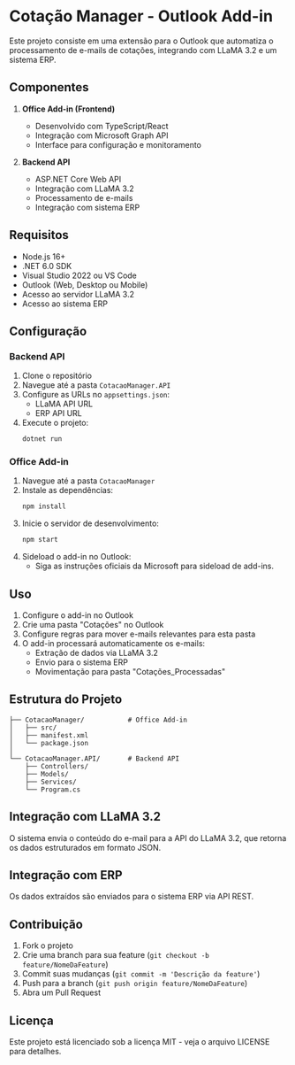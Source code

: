 # Cotação Manager - Outlook Add-in

Este projeto consiste em uma extensão para o Outlook que automatiza o processamento de e-mails de cotações, integrando com LLaMA 3.2 e um sistema ERP.

## Componentes

1. **Office Add-in (Frontend)**

   - Desenvolvido com TypeScript/React
   - Integração com Microsoft Graph API
   - Interface para configuração e monitoramento

2. **Backend API**
   - ASP.NET Core Web API
   - Integração com LLaMA 3.2
   - Processamento de e-mails
   - Integração com sistema ERP

## Requisitos

- Node.js 16+
- .NET 6.0 SDK
- Visual Studio 2022 ou VS Code
- Outlook (Web, Desktop ou Mobile)
- Acesso ao servidor LLaMA 3.2
- Acesso ao sistema ERP

## Configuração

### Backend API

1. Clone o repositório
2. Navegue até a pasta `CotacaoManager.API`
3. Configure as URLs no `appsettings.json`:
   - LLaMA API URL
   - ERP API URL
4. Execute o projeto:
   ```bash
   dotnet run
   ```

### Office Add-in

1. Navegue até a pasta `CotacaoManager`
2. Instale as dependências:
   ```bash
   npm install
   ```
3. Inicie o servidor de desenvolvimento:
   ```bash
   npm start
   ```
4. Sideload o add-in no Outlook:
   - Siga as instruções oficiais da Microsoft para sideload de add-ins.

## Uso

1. Configure o add-in no Outlook
2. Crie uma pasta "Cotações" no Outlook
3. Configure regras para mover e-mails relevantes para esta pasta
4. O add-in processará automaticamente os e-mails:
   - Extração de dados via LLaMA 3.2
   - Envio para o sistema ERP
   - Movimentação para pasta "Cotações_Processadas"

## Estrutura do Projeto

```
├── CotacaoManager/           # Office Add-in
│   ├── src/
│   ├── manifest.xml
│   └── package.json
│
└── CotacaoManager.API/       # Backend API
    ├── Controllers/
    ├── Models/
    ├── Services/
    └── Program.cs
```

## Integração com LLaMA 3.2

O sistema envia o conteúdo do e-mail para a API do LLaMA 3.2, que retorna os dados estruturados em formato JSON.

## Integração com ERP

Os dados extraídos são enviados para o sistema ERP via API REST.

## Contribuição

1. Fork o projeto
2. Crie uma branch para sua feature (`git checkout -b feature/NomeDaFeature`)
3. Commit suas mudanças (`git commit -m 'Descrição da feature'`)
4. Push para a branch (`git push origin feature/NomeDaFeature`)
5. Abra um Pull Request

## Licença

Este projeto está licenciado sob a licença MIT - veja o arquivo LICENSE para detalhes.
